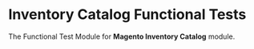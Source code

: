 # Inventory Catalog Functional Tests

The Functional Test Module for **Magento Inventory Catalog** module.
